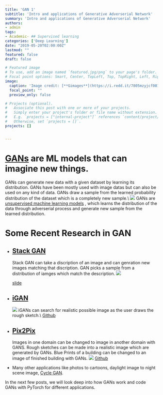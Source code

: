 ```yaml
---
title: 'GAN 1'
subtitle: 'Intro and applications of Generative Adverserial Network'
summary: 'Intro and applications of Generative Adverserial Network'
authors: 
- admin
tags:
- Academic- ## Supervised learning
categories: ['Deep Learning']
date: "2019-05-20T02:00:00Z"
lastmod: ""
featured: false
draft: false

# Featured image
# To use, add an image named `featured.jpg/png` to your page's folder.
# Focal point options: Smart, Center, TopLeft, Top, TopRight, Left, Right, BottomLeft, Bottom, BottomRight
image:
  caption: 'Image credit: [**Gimages**](https://i.redd.it/7805mzyjcf001.jpg)'
  focal_point: ""
  preview_only: false

# Projects (optional).
#   Associate this post with one or more of your projects.
#   Simply enter your project's folder or file name without extension.
#   E.g. `projects = ["internal-project"]` references `content/project/deep-learning/index.md`.
#   Otherwise, set `projects = []`.
projects: []


---
```


# [GANs](https://arxiv.org/pdf/1406.2661.pdf) are ML models that can imagine new things.

GANs can generate new data with a given dataset by learning its distribution. GANs have been mostly used with image datas but can also be used on any kind of data. GANs draw a sample from the learned probability distribution of the dataset which is a completely new sample.\\
![](https://paulvanderlaken.files.wordpress.com/2017/10/1-az5-3wdndyyc2u0aq7rhig.png?w=816)
GANs are [unsupervised machine learning models](https://shangeth.github.io/post/unsupervised-learning/) , which learns the distribution of the data through adverserial process and generate new sample from the learned distribution.

# Some Recent Research in GAN


- ## [Stack GAN](https://arxiv.org/abs/1612.03242)

	Stack GAN can take a discription of an image and can genration new images matching that discription. GAN picks a sample from a distribution of iamges which match the description.
	![](https://media.arxiv-vanity.com/render-output/707623/x1.png)

	[slide](http://www.cs.virginia.edu/~vicente/vislang/slides/stackgan.pdf)

- ## [iGAN](https://arxiv.org/pdf/1609.03552.pdf)
	![](https://bzdww.com/cms_static/v2-9b2c42aaf68de307eb0cd97ae18409a7_b.jpg)
	iGANs can search for realistic possible image as the user draws the rough sketch.\\
	[Github](https://github.com/junyanz/iGAN)


- ## [Pix2Pix](https://arxiv.org/abs/1611.07004)
	Images in one domain can be changed to image in another domain with GANS. Rough sketches can be made into a realistic image which are generated by GANs. Blue Prints of a building can be changed to an image of finished building with GANs.
	![](https://cdn-images-1.medium.com/max/1200/1*irKK9JBM-O23jrh1vfiGTw.png)
	[Github](https://github.com/phillipi/pix2pix)

- Many other applications like photos to cartoons, daylight image to night scene image, [Cycle GAN](https://arxiv.org/abs/1703.10593).



In the next few posts, we will look deep into how GANs work and code GANs with PyTorch for different applications.